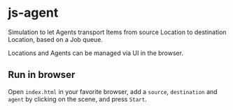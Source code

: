 # js-agent

Simulation to let Agents transport Items from source Location to destination Location, based on a Job queue.

Locations and Agents can be managed via UI in the browser.

## Run in browser

Open `index.html` in your favorite browser, add a `source`, `destination` and `agent` by clicking on the scene, and press `Start`.
